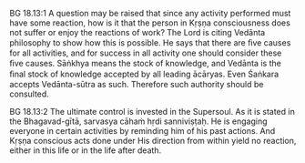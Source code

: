 BG 18.13:1	A question may be raised that since any activity performed must have some reaction, how is it that the person in Kṛṣṇa consciousness does not suffer or enjoy the reactions of work? The Lord is citing Vedānta philosophy to show how this is possible. He says that there are ﬁve causes for all activities, and for success in all activity one should consider these ﬁve causes. Sāṅkhya means the stock of knowledge, and Vedānta is the ﬁnal stock of knowledge accepted by all leading ācāryas. Even Śaṅkara accepts Vedānta-sūtra as such. Therefore such authority should be consulted.

BG 18.13:2	The ultimate control is invested in the Supersoul. As it is stated in the Bhagavad-gītā, sarvasya cāhaṁ hṛdi sanniviṣṭaḥ. He is engaging everyone in certain activities by reminding him of his past actions. And Kṛṣṇa conscious acts done under His direction from within yield no reaction, either in this life or in the life after death.